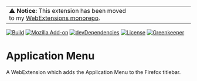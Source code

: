 <table><td>⚠️ <strong>Notice:</strong> This extension has been moved to my <a href="https://github.com/ExE-Boss/WebExtensions">WebExtensions monorepo</a>.</td></table>

[![Build](https://travis-ci.com/ExE-Boss/app-menu.svg?branch=master)](https://travis-ci.com/ExE-Boss/app-menu)
[![Mozilla Add-on](https://img.shields.io/amo/v/application-menu.svg)](https://addons.mozilla.org/firefox/addon/application-menu/)
[![devDependencies](https://img.shields.io/david/dev/ExE-Boss/app-menu.svg)](https://david-dm.org/ExE-Boss/app-menu?type=dev)
[![License](https://img.shields.io/github/license/ExE-Boss/app-menu.svg)](https://github.com/ExE-Boss/app-menu/blob/master/LICENSE)
[![Greenkeeper](https://badges.greenkeeper.io/ExE-Boss/app-menu.svg)](https://greenkeeper.io/)

Application Menu
================

A WebExtension which adds the Application Menu to the Firefox titlebar.
